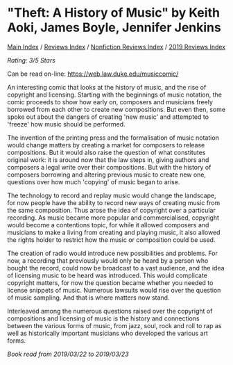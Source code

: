 # "Theft: A History of Music" by Keith Aoki, James Boyle, Jennifer Jenkins

[Main Index](../../../README.md) / [Reviews Index](../../README.md) / [Nonfiction Reviews Index](../README.md) / [2019 Reviews Index](README.md)

*Rating: 3/5 Stars*

Can be read on-line: <https://web.law.duke.edu/musiccomic/>

An interesting comic that looks at the history of music, and the rise of copyright and licensing. Starting with the beginnings of music notation, the comic proceeds to show how early on, composers and musicians freely borrowed from each other to create new compositions. But even then, some spoke out about the dangers of creating 'new music' and attempted to 'freeze' how music should be performed.

The invention of the printing press and the formalisation of music notation would change matters by creating a market for composers to release compositions. But it would also raise the question of what constitutes original work: it is around now that the law steps in, giving authors and composers a legal write over their compositions. But with the history of composers borrowing and altering previous music to create new one, questions over how much 'copying' of music began to arise.

The technology to record and replay music would change the landscape, for now people have the ability to record new ways of creating music from the same composition. Thus arose the idea of copyright over a particular recording. As music became more popular and commercialised, copyright would become a contentions topic, for while it allowed composers and musicians to make a living from creating and playing music, it also allowed the rights holder to restrict how the music or composition could be used.

The creation of radio would introduce new possibilities and problems. For now, a recording that previously would only be heard by a person who bought the record, could now be broadcast to a vast audience, and the idea of licensing music to be heard was introduced. This would complicate copyright matters, for now the question became whether you needed to license snippets of music. Numerous lawsuits would rise over the question of music sampling. And that is where matters now stand.

Interleaved among the numerous questions raised over the copyright of compositions and licensing of music is the history and connections between the various forms of music, from jazz, soul, rock and roll to rap as well as historically important musicians who developed the various art forms.

*Book read from 2019/03/22 to 2019/03/23*
